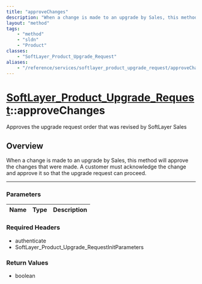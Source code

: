 ```yaml
---
title: "approveChanges"
description: "When a change is made to an upgrade by Sales, this method will approve the changes that were made. A customer must ackno... "
layout: "method"
tags:
    - "method"
    - "sldn"
    - "Product"
classes:
    - "SoftLayer_Product_Upgrade_Request"
aliases:
    - "/reference/services/softlayer_product_upgrade_request/approveChanges"
---
```

# [SoftLayer_Product_Upgrade_Request](/reference/services/SoftLayer_Product_Upgrade_Request)::approveChanges


Approves the upgrade request order that was revised by SoftLayer Sales


## Overview 
When a change is made to an upgrade by Sales, this method will approve the changes that were made. A customer must acknowledge the change and approve it so that the upgrade request can proceed. 

-----

### Parameters 
|Name | Type | Description |
| --- | --- | --- |


### Required Headers
* authenticate
* SoftLayer_Product_Upgrade_RequestInitParameters


### Return Values
* boolean




